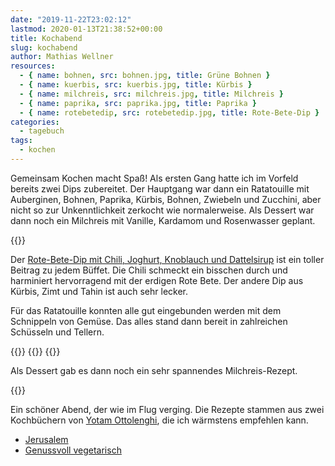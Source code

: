 ```yaml
---
date: "2019-11-22T23:02:12"
lastmod: 2020-01-13T21:38:52+00:00
title: Kochabend
slug: kochabend
author: Mathias Wellner
resources: 
  - { name: bohnen, src: bohnen.jpg, title: Grüne Bohnen }
  - { name: kuerbis, src: kuerbis.jpg, title: Kürbis }
  - { name: milchreis, src: milchreis.jpg, title: Milchreis }
  - { name: paprika, src: paprika.jpg, title: Paprika }
  - { name: rotebetedip, src: rotebetedip.jpg, title: Rote-Bete-Dip }
categories:
  - tagebuch
tags:
  - kochen
---
```

Gemeinsam Kochen macht Spaß! Als ersten Gang hatte ich im Vorfeld bereits zwei Dips zubereitet. Der Hauptgang war dann ein Ratatouille mit Auberginen, Bohnen, Paprika, Kürbis, Bohnen, Zwiebeln und Zucchini, aber nicht so zur Unkenntlichkeit zerkocht wie normalerweise. Als Dessert war dann noch ein Milchreis mit Vanille, Kardamom und Rosenwasser geplant. 
<!--more-->

{{<responsive-image name="rotebetedip">}}

Der [Rote-Bete-Dip mit Chili, Joghurt, Knoblauch und Dattelsirup](http://fraeuleinchen.de/rote-bete-pueree/) ist ein toller Beitrag zu jedem Büffet. Die Chili schmeckt ein bisschen durch und harminiert hervorragend mit der erdigen Rote Bete. Der andere Dip aus Kürbis, Zimt und Tahin ist auch sehr lecker. 

Für das Ratatouille konnten alle gut eingebunden werden mit dem Schnippeln von Gemüse. Das alles stand dann bereit in zahlreichen Schüsseln und Tellern. 

{{<responsive-image name="bohnen">}}
{{<responsive-image name="kuerbis">}}
{{<responsive-image name="paprika">}}

Als Dessert gab es dann noch ein sehr spannendes Milchreis-Rezept.

{{<responsive-image name="milchreis">}}

Ein schöner Abend, der wie im Flug verging. Die Rezepte stammen aus zwei Kochbüchern von [Yotam Ottolenghi](https://de.wikipedia.org/wiki/Yotam_Ottolenghi), die ich wärmstens empfehlen kann.

- [Jerusalem](https://www.dorlingkindersley.de/buch/yotam-ottolenghi-sami-tamimi-jerusalem-9783831023332)
- [Genussvoll vegetarisch](https://www.dorlingkindersley.de/buch/yotam-ottolenghi-genussvoll-vegetarisch-9783831018437)